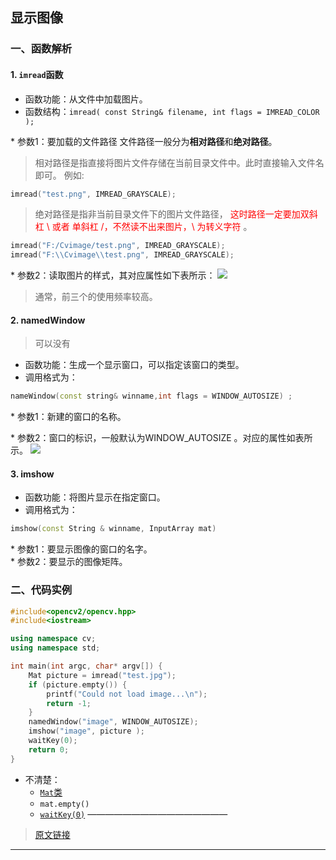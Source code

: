 ##  显示图像
### 一、函数解析
#### 1. `imread`函数

* 函数功能：从文件中加载图片。
* 函数结构：`imread( const String& filename, int flags = IMREAD_COLOR );`

\* 参数1：要加载的文件路径
文件路径一般分为**相对路径**和**绝对路径**。
>相对路径是指直接将图片文件存储在当前目录文件中。此时直接输入文件名即可。
例如:
```c++
imread("test.png", IMREAD_GRAYSCALE);
```
>绝对路径是指非当前目录文件下的图片文件路径，<font color='red'> 这时路径一定要加双斜杠 \ 或者 单斜杠 /，不然读不出来图片，\ 为转义字符 </font>。
```cpp
imread("F:/Cvimage/test.png", IMREAD_GRAYSCALE);
imread("F:\\Cvimage\\test.png", IMREAD_GRAYSCALE);
```
\* 参数2：读取图片的样式，其对应属性如下表所示：
![](imshow_md_files%5Cimage.png?v=1&type=image)
>通常，前三个的使用频率较高。

#### 2. namedWindow
>可以没有
* 函数功能：生成一个显示窗口，可以指定该窗口的类型。
* 调用格式为：
```cpp
nameWindow(const string& winname,int flags = WINDOW_AUTOSIZE) ;
```
\* 参数1：新建的窗口的名称。

\* 参数2：窗口的标识，一般默认为WINDOW_AUTOSIZE 。对应的属性如表所示。
![](imshow_md_files%5Cimage%20%282%29.png?v=1&type=image)
#### 3. imshow
* 函数功能：将图片显示在指定窗口。  
* 调用格式为：
```cpp
imshow(const String & winname, InputArray mat)
```
 \* 参数1：要显示图像的窗口的名字。  
\* 参数2：要显示的图像矩阵。
### 二、代码实例
```cpp
#include<opencv2/opencv.hpp>
#include<iostream>

using namespace cv;
using namespace std;

int main(int argc, char* argv[]) {
	Mat picture = imread("test.jpg");
	if (picture.empty()) {
		printf("Could not load image...\n");
		return -1;
	}
	namedWindow("image", WINDOW_AUTOSIZE);
	imshow("image", picture );
	waitKey(0);
	return 0;
}
```
* 不清楚：
	* [`Mat`类](https://docs.opencv.org/4.x/d3/d63/classcv_1_1Mat.html)
	* `mat.empty()`
	* [`waitKey(0)`](opencv/function/waitk.md)
————————————————
>[原文链接](https://blog.csdn.net/Y_YX_520/article/details/115069387)
---



